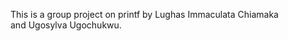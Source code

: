 This is a group project on printf by Lughas Immaculata Chiamaka                                              
and Ugosylva Ugochukwu.

